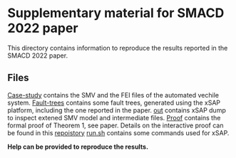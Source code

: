 # Supplementary material for SMACD 2022 paper

This directory contains information to reproduce the results reported in the SMACD 2022 paper. 

## Files
[Case-study](Case-study) contains the SMV and the FEI files of the automated vechile system.
[Fault-trees](Fault-trees) contains some fault trees, generated using the xSAP platform, including the one reported in the paper.
[out](out) contains xSAP dump to inspect extened SMV model and intermediate files.
[Proof](Proof) contains the formal proof of Theorem 1, see paper. Details on the interactive proof can be found in this [repoistory](https://github.com/ahmedwaqar/Formal-Dependability/blob/develop/case_studies/AVSafetyScript.sml)
[run.sh](run.sh) contains some commands used for xSAP.

**Help can be provided to reproduce the results.**
